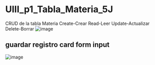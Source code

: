 # UIII_p1_Tabla_Materia_5J
CRUD  de la tabla Materia  Create-Crear  Read-Leer  Update-Actualizar  Delete-Borrar
![image](https://github.com/user-attachments/assets/6fed90fe-0233-4afb-8745-e6226a1850d4)
## guardar registro card form input
![image](https://github.com/user-attachments/assets/4dc86f42-679c-4dff-a3b4-75eec6f92964)
